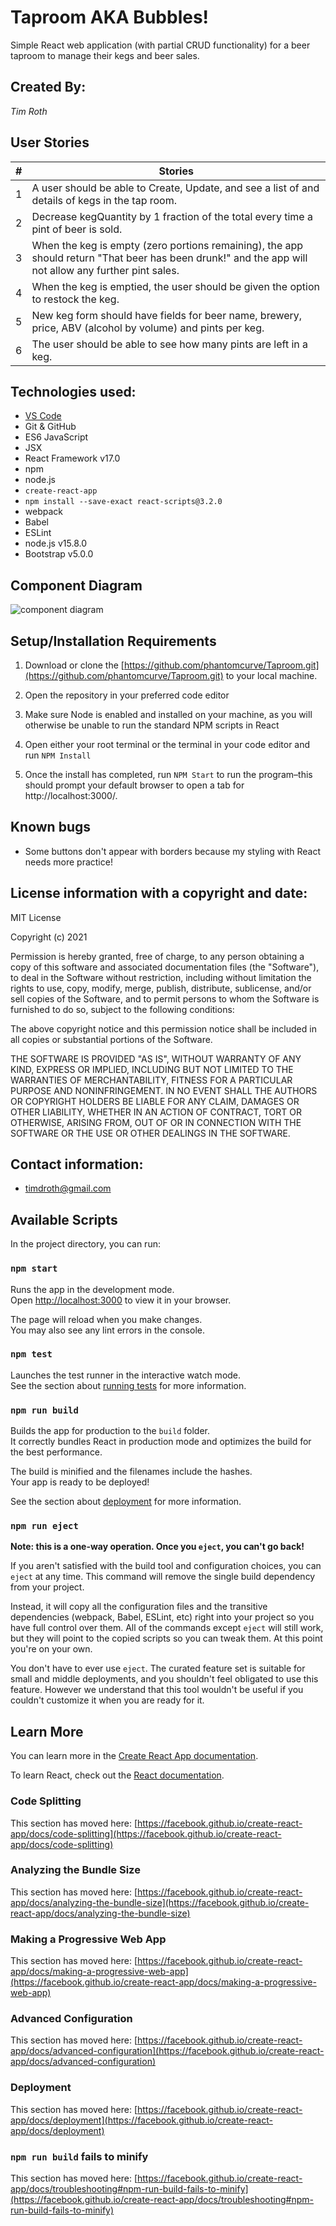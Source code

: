 # Taproom AKA Bubbles!

   Simple React web application (with partial CRUD functionality) for a beer taproom to manage their kegs and beer sales.

## Created By:

  _Tim Roth_
  
## User Stories

|  # 	|  Stories 	|
|---	|---	|
|  1 	|  A user should be able to Create, Update, and see a list of and details of kegs in the tap room. 
|  2 	|   Decrease kegQuantity by 1 fraction of the total every time a pint of beer is sold. 
|  3 	|   When the keg is empty (zero portions remaining), the app should return "That beer has been drunk!" and the app will not allow any further pint sales.
|  4 	|   When the keg is emptied, the user should be given the option to restock the keg.	|
|  5 	|   New keg form should have fields for beer name, brewery, price, ABV (alcohol by volume) and pints per keg.	|
|  6	|   The user should be able to see how many pints are left in a keg.	|

## Technologies used:

- [VS Code](https://code.visualstudio.com/download)
- Git & GitHub
- ES6 JavaScript
- JSX
- React Framework v17.0
- npm
- node.js
- `create-react-app`
- `npm install --save-exact react-scripts@3.2.0`
- webpack 
- Babel
- ESLint
- node.js v15.8.0
- Bootstrap v5.0.0


## Component Diagram

![component diagram](taproom.png) 


## Setup/Installation Requirements

1. Download or clone the [https://github.com/phantomcurve/Taproom.git](https://github.com/phantomcurve/Taproom.git) to your local machine.

2. Open the repository in your preferred code editor

3. Make sure Node is enabled and installed on your machine, as you will otherwise be unable to run the standard NPM scripts in React 

4. Open either your root terminal or the terminal in your code editor and run `NPM Install`

5. Once the install has completed, run `NPM Start` to run the program–this should prompt your default browser to open a tab for http://localhost:3000/.


## Known bugs

* Some buttons don't appear with borders because my styling with React needs more practice!

## License information with a copyright and date:

MIT License

Copyright (c) 2021 

Permission is hereby granted, free of charge, to any person obtaining a copy of this software and associated documentation files (the "Software"), to deal in the Software without restriction, including without limitation the rights to use, copy, modify, merge, publish, distribute, sublicense, and/or sell copies of the Software, and to permit persons to whom the Software is furnished to do so, subject to the following conditions:

The above copyright notice and this permission notice shall be included in all copies or substantial portions of the Software.

THE SOFTWARE IS PROVIDED "AS IS", WITHOUT WARRANTY OF ANY KIND, EXPRESS OR IMPLIED, INCLUDING BUT NOT LIMITED TO THE WARRANTIES OF MERCHANTABILITY, FITNESS FOR A PARTICULAR PURPOSE AND NONINFRINGEMENT. IN NO EVENT SHALL THE AUTHORS OR COPYRIGHT HOLDERS BE LIABLE FOR ANY CLAIM, DAMAGES OR OTHER LIABILITY, WHETHER IN AN ACTION OF CONTRACT, TORT OR OTHERWISE, ARISING FROM, OUT OF OR IN CONNECTION WITH THE SOFTWARE OR THE USE OR OTHER DEALINGS IN THE SOFTWARE.

## Contact information:
   
* timdroth@gmail.com

## Available Scripts

In the project directory, you can run:

### `npm start`

Runs the app in the development mode.\
Open [http://localhost:3000](http://localhost:3000) to view it in your browser.

The page will reload when you make changes.\
You may also see any lint errors in the console.

### `npm test`

Launches the test runner in the interactive watch mode.\
See the section about [running tests](https://facebook.github.io/create-react-app/docs/running-tests) for more information.

### `npm run build`

Builds the app for production to the `build` folder.\
It correctly bundles React in production mode and optimizes the build for the best performance.

The build is minified and the filenames include the hashes.\
Your app is ready to be deployed!

See the section about [deployment](https://facebook.github.io/create-react-app/docs/deployment) for more information.

### `npm run eject`

**Note: this is a one-way operation. Once you `eject`, you can't go back!**

If you aren't satisfied with the build tool and configuration choices, you can `eject` at any time. This command will remove the single build dependency from your project.

Instead, it will copy all the configuration files and the transitive dependencies (webpack, Babel, ESLint, etc) right into your project so you have full control over them. All of the commands except `eject` will still work, but they will point to the copied scripts so you can tweak them. At this point you're on your own.

You don't have to ever use `eject`. The curated feature set is suitable for small and middle deployments, and you shouldn't feel obligated to use this feature. However we understand that this tool wouldn't be useful if you couldn't customize it when you are ready for it.

## Learn More

You can learn more in the [Create React App documentation](https://facebook.github.io/create-react-app/docs/getting-started).

To learn React, check out the [React documentation](https://reactjs.org/).

### Code Splitting

This section has moved here: [https://facebook.github.io/create-react-app/docs/code-splitting](https://facebook.github.io/create-react-app/docs/code-splitting)

### Analyzing the Bundle Size

This section has moved here: [https://facebook.github.io/create-react-app/docs/analyzing-the-bundle-size](https://facebook.github.io/create-react-app/docs/analyzing-the-bundle-size)

### Making a Progressive Web App

This section has moved here: [https://facebook.github.io/create-react-app/docs/making-a-progressive-web-app](https://facebook.github.io/create-react-app/docs/making-a-progressive-web-app)

### Advanced Configuration

This section has moved here: [https://facebook.github.io/create-react-app/docs/advanced-configuration](https://facebook.github.io/create-react-app/docs/advanced-configuration)

### Deployment

This section has moved here: [https://facebook.github.io/create-react-app/docs/deployment](https://facebook.github.io/create-react-app/docs/deployment)

### `npm run build` fails to minify

This section has moved here: [https://facebook.github.io/create-react-app/docs/troubleshooting#npm-run-build-fails-to-minify](https://facebook.github.io/create-react-app/docs/troubleshooting#npm-run-build-fails-to-minify)

